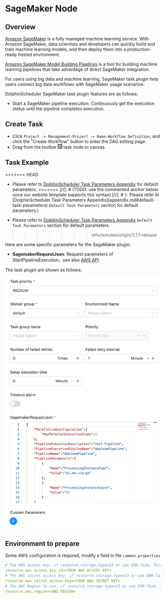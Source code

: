# SageMaker Node

## Overview

[Amazon SageMaker](https://docs.aws.amazon.com/sagemaker/index.html) is a fully managed machine learning service. With Amazon SageMaker, data scientists and developers can quickly build and train machine learning models, and then deploy them into a production-ready hosted environment.

[Amazon SageMaker Model Building Pipelines](https://docs.aws.amazon.com/sagemaker/latest/dg/pipelines.html) is a tool for building machine learning pipelines that take advantage of direct SageMaker integration.

For users using big data and machine learning, SageMaker task plugin help users connect big data workflows with SageMaker usage scenarios.

DolphinScheduler SageMaker task plugin features are as follows:

- Start a SageMaker pipeline execution. Continuously get the execution status until the pipeline completes execution.

## Create Task

- Click `Project -> Management-Project -> Name-Workflow Definition`, and click the "Create Workflow" button to enter the
  DAG editing page.
- Drag from the toolbar <img src="../../../../img/tasks/icons/sagemaker.png" width="15"/> task node to canvas.

## Task Example

<<<<<<< HEAD
- Please refer to [DolphinScheduler Task Parameters Appendix](appendix.md#default-task-parameters) for default parameters.
=======
[//]: # (TODO: use the commented anchor below once our website template supports this syntax)
[//]: # (- Please refer to [DolphinScheduler Task Parameters Appendix]&#40;appendix.md#default-task-parameters&#41; `Default Task Parameters` section for default parameters.)

- Please refer to [DolphinScheduler Task Parameters Appendix](appendix.md) `Default Task Parameters` section for default parameters.
>>>>>>> refs/remotes/origin/3.1.1-release

Here are some specific parameters for the SagaMaker plugin:

- **SagemakerRequestJson**: Request parameters of StartPipelineExecution，see also [AWS API](https://docs.aws.amazon.com/sagemaker/latest/APIReference/API_StartPipelineExecution.html)

The task plugin are shown as follows:

![sagemaker_pipeline](../../../../img/tasks/demo/sagemaker_pipeline.png)

## Environment to prepare

Some AWS configuration is required, modify a field in file `common.properties`

```yaml
# The AWS access key. if resource.storage.type=S3 or use EMR-Task, This configuration is required
resource.aws.access.key.id=<YOUR AWS ACCESS KEY>
# The AWS secret access key. if resource.storage.type=S3 or use EMR-Task, This configuration is required
resource.aws.secret.access.key=<YOUR AWS SECRET KEY>
# The AWS Region to use. if resource.storage.type=S3 or use EMR-Task, This configuration is required
resource.aws.region=<AWS REGION>
```

